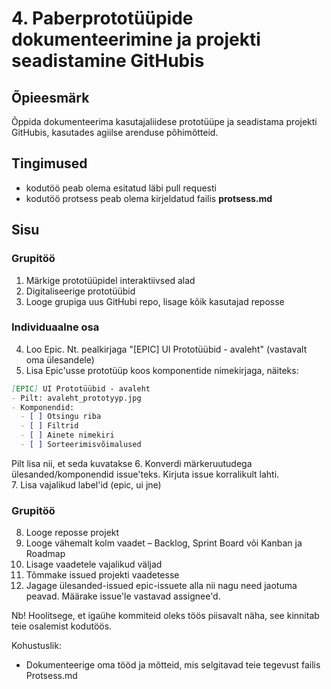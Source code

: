 # 4. Paberprototüüpide dokumenteerimine ja projekti seadistamine GitHubis
## Õpieesmärk
Õppida dokumenteerima kasutajaliidese prototüüpe ja seadistama projekti GitHubis, kasutades agiilse arenduse põhimõtteid.

## Tingimused
- kodutöö peab olema esitatud läbi pull requesti
- kodutöö protsess peab olema kirjeldatud failis **protsess.md**

## Sisu
### Grupitöö
1. Märkige prototüüpidel interaktiivsed alad
2. Digitaliseerige prototüübid
3. Looge grupiga uus GitHubi repo, lisage kõik kasutajad reposse
### Individuaalne osa
4. Loo Epic. Nt. pealkirjaga "[EPIC] UI Prototüübid - avaleht" (vastavalt oma ülesandele)
5. Lisa Epic'usse prototüüp koos komponentide nimekirjaga, näiteks:
```markdown
[EPIC] UI Prototüübid - avaleht
- Pilt: avaleht_prototyyp.jpg
- Komponendid:
  - [ ] Otsingu riba
  - [ ] Filtrid
  - [ ] Ainete nimekiri
  - [ ] Sorteerimisvõimalused
```
Pilt lisa nii, et seda kuvatakse
6. Konverdi märkeruutudega ülesanded/komponendid issue'teks. Kirjuta issue korralikult lahti.  
7. Lisa vajalikud label'id (epic, ui jne)  
### Grupitöö
8. Looge reposse projekt  
9. Looge vähemalt kolm vaadet – Backlog, Sprint Board või Kanban ja Roadmap  
10. Lisage vaadetele vajalikud väljad  
10. Tõmmake issued projekti vaadetesse
11. Jagage ülesanded-issued epic-issuete alla nii nagu need jaotuma peavad. Määrake issue'le vastavad assignee'd.


Nb! Hoolitsege, et igaühe kommiteid oleks töös piisavalt näha, see kinnitab teie osalemist kodutöös.


Kohustuslik:    
- Dokumenteerige oma tööd ja mõtteid, mis selgitavad teie tegevust failis Protsess.md
